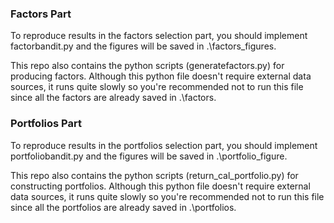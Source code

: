 ### Factors Part

To reproduce results in the factors selection part, you should implement factorbandit.py and the figures will be saved in .\factors\_figures.

This repo also contains the python scripts (generatefactors.py) for producing factors. Although this python file doesn't require external data sources, it runs quite slowly so you're recommended not to run this file since all the factors are already saved in .\factors.

### Portfolios Part

To reproduce results in the portfolios selection part, you should implement portfoliobandit.py and the figures will be saved in .\portfolio\_figure.

This repo also contains the python scripts (return\_cal\_portfolio.py) for constructing portfolios. Although this python file doesn't require external data sources, it runs quite slowly so you're recommended not to run this file since all the portfolios are already saved in .\portfolios.